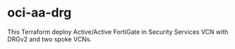# oci-aa-drg

This Terraform deploy Active/Active FortiGate in Security Services VCN with DRGv2 and two spoke VCNs.
